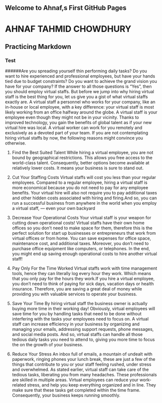 ## Welcome to Ahnaf,s First GitHub Pages

# AHNAF TAHMID CHOWDHURY
## Practicing Markdown
### Test
######Are you spreading yourself thin performing daily tasks? Do you want to hire experienced and professional employees, but have your hands tied due to budget constraints? Do you want to achieve the grand vision you have for your company?
If the answer to all those questions is “Yes”, then you should employ virtual staffs. But before we jump into why hiring virtual staff is the best thing for you, let us give you a gist of what virtual staffs exactly are. A virtual staff a personnel who works for your company, like an in-house or local employee, with a key difference: your virtual staff is most likely working from an office halfway around the globe. A virtual staff is your employee even though they might not be in your vicinity. Thanks to improved technology, you gain the benefits of global talent as if your new virtual hire was local. A virtual worker can work for you remotely and exclusively as a devoted part of your team. If you are not contemplating hiring virtual staffs by now, the following reasons might convince you otherwise.

1. Find the Best Suited Talent
While hiring a virtual employee, you are not bound by geographical restrictions. This allows you free access to the world-class talent. Consequently, better options become available at relatively lower costs. It means your business is sure to stand out.

2. Cut Your Staffing Costs
Virtual staffs will cost you less than your regular employees. Compared to a regular employee, hiring a virtual staff is more economical because you do not need to pay for any employee benefits. Your virtual hire will also not require you to pay additional taxes and other hidden costs associated with hiring and firing.And so, you can run a successful business from anywhere in the world when you employ a virtual staff, — even your own backyard

3. Decrease Your Operational Costs
Your virtual staff is your weapon for cutting down operational costs! Virtual staffs have their own home offices so you don’t need to make space for them, therefore this is the perfect solution for start up businesses or entrepreneurs that work from virtual offices or from home.
You can save expenses for office space, maintenance cost, and additional taxes. Moreover, you don’t need to purchase office equipment like computers, or telephones. In the end, you might end up saving enough operational costs to hire another virtual staff!

4. Pay Only For the Time Worked
Virtual staffs work with time management tools, hence they can literally log every hour they work. Which means that you only pay for the hours they work.If you hire a virtual employee, you don’t need to think of paying for sick days, vacation days or health insurance. Therefore, you are saving a great deal of money while providing you with valuable services to operate your business.

5. Save Your Time
By hiring virtual staff the business owner is actually buying more time in their working day! Obviously, virtual employees will save time for you by handling tasks that need to be done without interfering with the tasks your employees need to focus on. A virtual staff can increase efficiency in your business by organizing and managing your emails, addressing support requests, phone messages, and social media posts. And so, virtual staffs can handle all those tedious daily tasks you need to attend to, giving you more time to focus the on the growth of your business.

6. Reduce Your Stress
An inbox full of emails, a mountain of undealt with paperwork, ringing phones your lunch break, these are just a few of the things that contribute to you or your staff feeling rushed, under stress and overwhelmed. As stated earlier, virtual staff can take care of the tedious tasks, liberating you from many headaches. These professionals are skilled in multiple areas. Virtual employees can reduce your work-related stress, and help you keep everything organized and in line. They make sure that these tasks get completed within the time frame. Consequently, your business keeps running smoothly.
